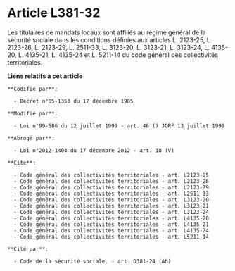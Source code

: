 # Article L381-32

Les titulaires de mandats locaux sont affiliés au régime général de la sécurité sociale dans les conditions définies aux
articles L. 2123-25, L. 2123-26, L. 2123-29, L. 2511-33, L. 3123-20, L. 3123-21, L. 3123-24, L. 4135-20, L. 4135-21, L.
4135-24 et L. 5211-14 du code général des collectivités territoriales.

**Liens relatifs à cet article**

	**Codifié par**:

	  - Décret n°85-1353 du 17 décembre 1985

	**Modifié par**:

	  - Loi n°99-586 du 12 juillet 1999 - art. 46 () JORF 13 juillet 1999

	**Abrogé par**:

	  - Loi n°2012-1404 du 17 décembre 2012 - art. 18 (V)

	**Cite**:

	  - Code général des collectivités territoriales - art. L2123-25
	  - Code général des collectivités territoriales - art. L2123-26
	  - Code général des collectivités territoriales - art. L2123-29
	  - Code général des collectivités territoriales - art. L2511-33
	  - Code général des collectivités territoriales - art. L3123-20
	  - Code général des collectivités territoriales - art. L3123-21
	  - Code général des collectivités territoriales - art. L3123-24
	  - Code général des collectivités territoriales - art. L4135-20
	  - Code général des collectivités territoriales - art. L4135-21
	  - Code général des collectivités territoriales - art. L4135-24
	  - Code général des collectivités territoriales - art. L5211-14

	**Cité par**:

	  - Code de la sécurité sociale. - art. D381-24 (Ab)
